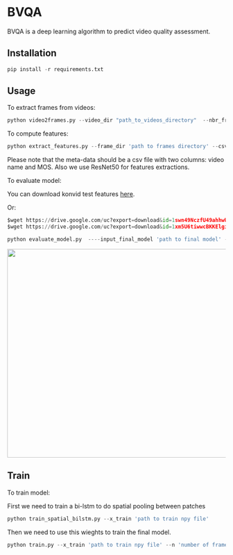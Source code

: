 # BVQA
BVQA is a deep learning algorithm to predict video quality assessment.

## Installation
```python
pip install -r requirements.txt
```

## Usage
To extract frames from videos:
```python
python video2frames.py --video_dir "path_to_videos_directory"  --nbr_frame "number_of_frames_per_videos_to_be_extracted"
```


To compute features:

```python
python extract_features.py --frame_dir 'path to frames directory' --csv_file 'path to meta-data csv file'  --num_patch 'number of patches (224*224) to be extracted from frames --overlapping 'overlapping between patches'
```
Please note that the meta-data should be a csv file with two columns: video name and MOS. Also we use ResNet50 for features extractions.


To evaluate model:


You can download konvid test features [here](https://drive.google.com/drive/folders/1hDXz0TIpmayBWb1afuclTg1Ca8PR_o4R?usp=sharing).

Or:

```python
$wget https://drive.google.com/uc?export=download&id=1swn49NczfU49ahhwUu64fTViry2tZupu
$wget https://drive.google.com/uc?export=download&id=1xm5U6tiwwcBKKElgirEpOFAlWUENhg26
```

```python
python evaluate_model.py  ----input_final_model 'path to final model' --sp_model_weights 'path sp model'  --x_test 'path to npy file' --n 'number of frames per video'
```

<p align="center">
  <img width="640" height="480" src="https://github.com/Tlili-ahmed/BVQA/blob/master/figures/mos_sroc%20%3D0.8463255562480931.png">
</p>

## Train

To train model:

First we need to train a bi-lstm to do spatial pooling between patches
```python
python train_spatial_bilstm.py --x_train 'path to train npy file'
```
Then we need to use this wieghts to train the final model.

```python
python train.py --x_train 'path to train npy file' --n 'number of frames per video' --spatial_weights 'path to spatial bi-lstm model'
```

